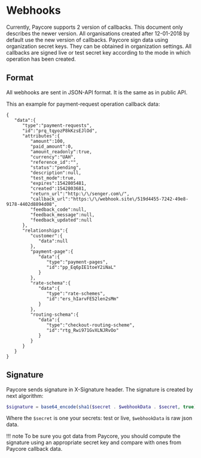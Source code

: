 # Webhooks

Currently, Paycore supports 2 version of callbacks. This document only describes the newer version. All organisations created after 12-01-2018 by default use the new version of callbacks. Paycore sign data using organization secret keys. They can be obtained in organization settings. All callbacks are signed live or test secret key according to the mode in which operation has been created.

## Format
All webhooks are sent in JSON-API format. It is the same as in public API. 

This an example for payment-request operation callback data:

```
{
   "data":{
      "type":"payment-requests",
      "id":"prq_tqyozP8kKzsEJlOd",
      "attributes":{
         "amount":100,
         "paid_amount":0,
         "amount_readonly":true,
         "currency":"UAH",
         "reference_id":"",
         "status":"pending",
         "description":null,
         "test_mode":true,
         "expires":1542805481,
         "created":1542803681,
         "return_url":"http:\/\/senger.com\/",
         "callback_url":"https:\/\/webhook.site\/519d4455-7242-49e8-9178-4402d8894d08",
         "feedback_code":null,
         "feedback_message":null,
         "feedback_updated":null
      },
      "relationships":{
         "customer":{
            "data":null
         },
         "payment-page":{
            "data":{
               "type":"payment-pages",
               "id":"pp_Eq6pIE1toeY2iNaL"
            }
         },
         "rate-schema":{
            "data":{
               "type":"rate-schemes",
               "id":"ers_hIarvFE52len2sMm"
            }
         },
         "routing-schema":{
            "data":{
               "type":"checkout-routing-scheme",
               "id":"rtg_Rwi971GvXLNJRvOo"
            }
         }
      }
   }
}
```

## Signature

 Paycore sends signature in X-Signature header. The signature is created by next algorithm:

```php
$signature = base64_encode(sha1($secret . $webhookData . $secret, true));
```
Where the ```$secret``` is one your secrets: test or live, ```$webhookData``` is raw json data. 

!!! note
      To be sure you got data from Paycore, you should compute the signature using an appropriate secret key and compare with ones from Paycore callback data.

